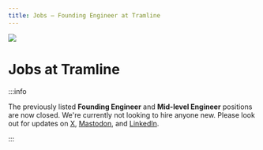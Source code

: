 ```yaml
---
title: Jobs – Founding Engineer at Tramline
---
```


<head>
  <title>Jobs at Tramline</title>
</head>

![](../../static/img/shinkan.png)

# Jobs at Tramline

:::info

The previously listed **Founding Engineer** and **Mid-level Engineer** positions are now closed. We're currently not looking to hire anyone new. Please look out for updates on [X](https://x.com/tramlinehq), [Mastodon](https://fosstodon.org/@tramline), and [LinkedIn](https://www.linkedin.com/company/tramline).

:::
